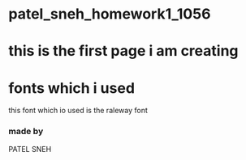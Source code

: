 # patel_sneh_homework1_1056

# this is the first page i am creating 

# fonts which i used

this font which io used is the raleway font 

### made by 
PATEL SNEH 